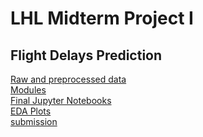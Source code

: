 # LHL Midterm Project I
## Flight Delays Prediction
[Raw and preprocessed data](LHL_Midterm_Project_I/data) <br>
[Modules](src/modules) <br>
[Final Jupyter Notebooks](src/notebooks) <br>
[EDA Plots](plots) <br>
[submission](submission.csv)
